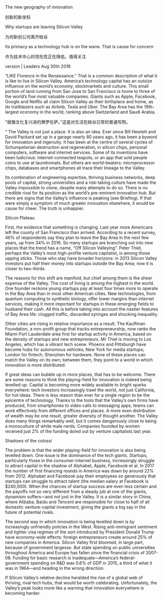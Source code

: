 
The new geography of innovation

创新的新坐标

Why startups are leaving Silicon Valley

为何新创公司离开硅谷

Its primacy as a technology hub is on the wane. That is cause for concern

作为技术中心的领先性正在降低。值得关注

version | Leaders
Aug 30th 2018


“LIKE Florence in the Renaissance.” That is a common description of what it is like to live in Silicon Valley. America’s technology capital has an outsize influence on the world’s economy, stockmarkets and culture. This small portion of land running from San Jose to San Francisco is home to three of the world’s five most valuable companies. Giants such as Apple, Facebook, Google and Netflix all claim Silicon Valley as their birthplace and home, as do trailblazers such as Airbnb, Tesla and Uber. The Bay Area has the 19th-largest economy in the world, ranking above Switzerland and Saudi Arabia.

"就像文化复兴进的佛罗伦萨。”这是对生活在硅谷日常的普通写照。

“
The Valley is not just a place. It is also an idea. Ever since Bill Hewlett and David Packard set up in a garage nearly 80 years ago, it has been a byword for innovation and ingenuity. It has been at the centre of several cycles of Schumpeterian destruction and regeneration, in silicon chips, personal computers, software and internet services. Some of its inventions have been ludicrous: internet-connected teapots, or an app that sold people coins to use at laundromats. But others are world-beaters: microprocessor chips, databases and smartphones all trace their lineage to the Valley.


Its combination of engineering expertise, thriving business networks, deep pools of capital, strong universities and a risk-taking culture have made the Valley impossible to clone, despite many attempts to do so. There is no credible rival for its position as the world’s pre-eminent innovation hub. But there are signs that the Valley’s influence is peaking (see Briefing). If that were simply a symptom of much greater innovation elsewhere, it would be cause for cheer. The truth is unhappier.

Silicon Plateau

First, the evidence that something is changing. Last year more Americans left the county of San Francisco than arrived. According to a recent survey, 46% of respondents say they plan to leave the Bay Area in the next few years, up from 34% in 2016. So many startups are branching out into new places that the trend has a name, “Off Silicon Valleying”. Peter Thiel, perhaps the Valley’s most high-profile venture capitalist, is among those upping sticks. Those who stay have broader horizons: in 2013 Silicon Valley investors put half their money into startups outside the Bay Area; now it is closer to two-thirds.

The reasons for this shift are manifold, but chief among them is the sheer expense of the Valley. The cost of living is among the highest in the world. One founder reckons young startups pay at least four times more to operate in the Bay Area than in most other American cities. New technologies, from quantum computing to synthetic biology, offer lower margins than internet services, making it more important for startups in these emerging fields to husband their cash. All this is before taking into account the nastier features of Bay Area life: clogged traffic, discarded syringes and shocking inequality.

Other cities are rising in relative importance as a result. The Kauffman Foundation, a non-profit group that tracks entrepreneurship, now ranks the Miami-Fort Lauderdale area first for startup activity in America, based on the density of startups and new entrepreneurs. Mr Thiel is moving to Los Angeles, which has a vibrant tech scene. Phoenix and Pittsburgh have become hubs for autonomous vehicles; New York for media startups; London for fintech; Shenzhen for hardware. None of these places can match the Valley on its own; between them, they point to a world in which innovation is more distributed.

If great ideas can bubble up in more places, that has to be welcome. There are some reasons to think the playing-field for innovation is indeed being levelled up. Capital is becoming more widely available to bright sparks everywhere: tech investors increasingly trawl the world, not just California, for hot ideas. There is less reason than ever for a single region to be the epicentre of technology. Thanks to the tools that the Valley’s own firms have produced, from smartphones to video calls to messaging apps, teams can work effectively from different offices and places. A more even distribution of wealth may be one result, greater diversity of thought another. The Valley does many things remarkably well, but it comes dangerously close to being a monoculture of white male nerds. Companies founded by women received just 2% of the funding doled out by venture capitalists last year.

Shadows of the colossi

The problem is that the wider playing-field for innovation is also being levelled down. One issue is the dominance of the tech giants. Startups, particularly those in the consumer-internet business, increasingly struggle to attract capital in the shadow of Alphabet, Apple, Facebook et al. In 2017 the number of first financing rounds in America was down by around 22% from 2012. Alphabet and Facebook pay their employees so generously that startups can struggle to attract talent (the median salary at Facebook is $240,000). When the chances of startup success are even less certain and the payoffs not so very different from a steady job at one of the giants, dynamism suffers—and not just in the Valley. It is a similar story in China, where Alibaba, Baidu and Tencent are responsible for close to half of all domestic venture-capital investment, giving the giants a big say in the future of potential rivals.

The second way in which innovation is being levelled down is by increasingly unfriendly policies in the West. Rising anti-immigrant sentiment and tighter visa regimes of the sort introduced by President Donald Trump have economy-wide effects: foreign entrepreneurs create around 25% of new companies in America. Silicon Valley first bloomed, in large part, because of government largesse. But state spending on public universities throughout America and Europe has fallen since the financial crisis of 2007-08. Funding for basic research is inadequate—America’s federal-government spending on R&amp;D was 0.6% of GDP in 2015, a third of what it was in 1964—and heading in the wrong direction.

If Silicon Valley’s relative decline heralded the rise of a global web of thriving, rival tech hubs, that would be worth celebrating. Unfortunately, the Valley’s peak looks more like a warning that innovation everywhere is becoming harder.


